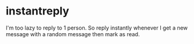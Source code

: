 # instantreply
I'm too lazy to reply to 1 person. So reply instantly whenever I get a new message with a random message then mark as read.
